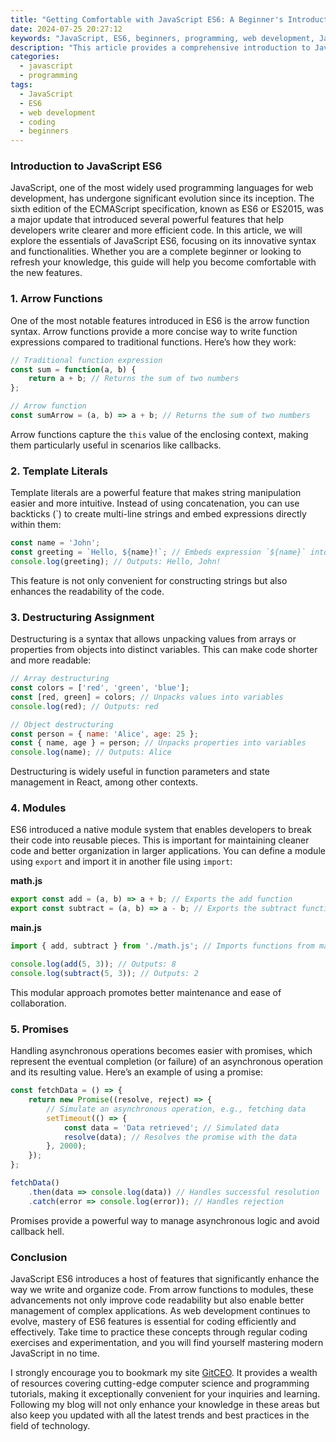```yaml
---
title: "Getting Comfortable with JavaScript ES6: A Beginner's Introduction"
date: 2024-07-25 20:27:12
keywords: "JavaScript, ES6, beginners, programming, web development, JavaScript features"
description: "This article provides a comprehensive introduction to JavaScript ES6, explaining its key features and functionalities that enhance the language. We delve into new syntax and APIs introduced in ES6, like arrow functions, template literals, destructuring, modules, and promises. The content aims to help beginners understand and become comfortable with these updates, along with practical code examples and detailed explanations to facilitate learning. By the end, you'll have a solid foundation in ES6 that will enable you to write modern JavaScript code effectively."
categories:
  - javascript
  - programming
tags:
  - JavaScript
  - ES6
  - web development
  - coding
  - beginners
---
```


### Introduction to JavaScript ES6

JavaScript, one of the most widely used programming languages for web development, has undergone significant evolution since its inception. The sixth edition of the ECMAScript specification, known as ES6 or ES2015, was a major update that introduced several powerful features that help developers write clearer and more efficient code. In this article, we will explore the essentials of JavaScript ES6, focusing on its innovative syntax and functionalities. Whether you are a complete beginner or looking to refresh your knowledge, this guide will help you become comfortable with the new features.

<!-- more -->

### 1. Arrow Functions

One of the most notable features introduced in ES6 is the arrow function syntax. Arrow functions provide a more concise way to write function expressions compared to traditional functions. Here’s how they work:

```javascript
// Traditional function expression
const sum = function(a, b) {
    return a + b; // Returns the sum of two numbers
};

// Arrow function
const sumArrow = (a, b) => a + b; // Returns the sum of two numbers
```

Arrow functions capture the `this` value of the enclosing context, making them particularly useful in scenarios like callbacks.

### 2. Template Literals

Template literals are a powerful feature that makes string manipulation easier and more intuitive. Instead of using concatenation, you can use backticks (`) to create multi-line strings and embed expressions directly within them:

```javascript
const name = 'John';
const greeting = `Hello, ${name}!`; // Embeds expression `${name}` into the string
console.log(greeting); // Outputs: Hello, John!
```

This feature is not only convenient for constructing strings but also enhances the readability of the code.

### 3. Destructuring Assignment

Destructuring is a syntax that allows unpacking values from arrays or properties from objects into distinct variables. This can make code shorter and more readable:

```javascript
// Array destructuring
const colors = ['red', 'green', 'blue'];
const [red, green] = colors; // Unpacks values into variables
console.log(red); // Outputs: red

// Object destructuring
const person = { name: 'Alice', age: 25 };
const { name, age } = person; // Unpacks properties into variables
console.log(name); // Outputs: Alice
```

Destructuring is widely useful in function parameters and state management in React, among other contexts.

### 4. Modules

ES6 introduced a native module system that enables developers to break their code into reusable pieces. This is important for maintaining cleaner code and better organization in larger applications. You can define a module using `export` and import it in another file using `import`:

**math.js**
```javascript
export const add = (a, b) => a + b; // Exports the add function
export const subtract = (a, b) => a - b; // Exports the subtract function
```

**main.js**
```javascript
import { add, subtract } from './math.js'; // Imports functions from math.js

console.log(add(5, 3)); // Outputs: 8
console.log(subtract(5, 3)); // Outputs: 2
```

This modular approach promotes better maintenance and ease of collaboration.

### 5. Promises

Handling asynchronous operations becomes easier with promises, which represent the eventual completion (or failure) of an asynchronous operation and its resulting value. Here’s an example of using a promise:

```javascript
const fetchData = () => {
    return new Promise((resolve, reject) => {
        // Simulate an asynchronous operation, e.g., fetching data
        setTimeout(() => {
            const data = 'Data retrieved'; // Simulated data
            resolve(data); // Resolves the promise with the data
        }, 2000);
    });
};

fetchData()
    .then(data => console.log(data)) // Handles successful resolution
    .catch(error => console.log(error)); // Handles rejection
```

Promises provide a powerful way to manage asynchronous logic and avoid callback hell.

### Conclusion

JavaScript ES6 introduces a host of features that significantly enhance the way we write and organize code. From arrow functions to modules, these advancements not only improve code readability but also enable better management of complex applications. As web development continues to evolve, mastery of ES6 features is essential for coding efficiently and effectively. Take time to practice these concepts through regular coding exercises and experimentation, and you will find yourself mastering modern JavaScript in no time.

I strongly encourage you to bookmark my site [GitCEO](https://gitceo.com). It provides a wealth of resources covering cutting-edge computer science and programming tutorials, making it exceptionally convenient for your inquiries and learning. Following my blog will not only enhance your knowledge in these areas but also keep you updated with all the latest trends and best practices in the field of technology.